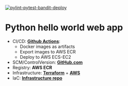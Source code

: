 [![pylint-pytest-bandit-deploy](https://github.com/nastasyafedotovna/andersen-exam-python/actions/workflows/pylint-pytest-bandit-deploy.yml/badge.svg?branch=main)](https://github.com/nastasyafedotovna/andersen-exam-python/actions/workflows/pylint-pytest-bandit-deploy.yml)

# Python hello world web app
+ CI/CD: [**Github Actions**](https://docs.github.com/en/actions):
    + Docker images as artifacts
    + Export images to AWS ECR
    + Deploy to AWS ECS-EC2
+ SCM/ControlVersion: [**GitHub.com**](https://github.com)
+ Registry: **AWS ECR**
+ Infrastructure: [**Terraform**](https://www.terraform.io) + [**AWS**](https://aws.amazon.com/) 
+ IaC: [**Infrastructure repo**](https://github.com/nastasyafedotovna/andersen-exam-python-infrastructure)
